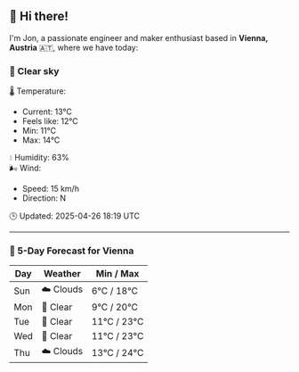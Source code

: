 ## 👋 Hi there!

I'm Jon, a passionate engineer and maker enthusiast based in **Vienna, Austria** 🇦🇹, where we have today:

### 🌙 Clear sky 

🌡️ Temperature: 
* Current: 13°C
* Feels like: 12°C
* Min: 11°C 
* Max: 14°C  

💧 Humidity: 63%  
🌬️ Wind: 
* Speed: 15 km/h 
* Direction: N  

🕒 Updated: 2025-04-26 18:19 UTC

---

### 📅 5-Day Forecast for Vienna

| Day | Weather | Min / Max |
|-----|---------|------------|
| Sun | ☁️ Clouds | 6°C / 18°C |
| Mon | 🌙 Clear | 9°C / 20°C |
| Tue | 🌙 Clear | 11°C / 23°C |
| Wed | 🌙 Clear | 11°C / 23°C |
| Thu | ☁️ Clouds | 13°C / 24°C |
